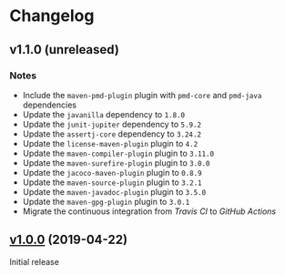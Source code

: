 # Changelog

## v1.1.0 (unreleased)

### Notes
- Include the `maven-pmd-plugin` plugin with `pmd-core` and `pmd-java` dependencies
- Update the `javanilla` dependency to `1.8.0`
- Update the `junit-jupiter` dependency to `5.9.2`
- Update the `assertj-core` dependency to `3.24.2`
- Update the `license-maven-plugin` plugin to `4.2`
- Update the `maven-compiler-plugin` plugin to `3.11.0`
- Update the `maven-surefire-plugin` plugin to `3.0.0`
- Update the `jacoco-maven-plugin` plugin to `0.8.9`
- Update the `maven-source-plugin` plugin to `3.2.1`
- Update the `maven-javadoc-plugin` plugin to `3.5.0`
- Update the `maven-gpg-plugin` plugin to `3.0.1`
- Migrate the continuous integration from _Travis CI_ to _GitHub Actions_

## [v1.0.0](https://github.com/AlexisJehan/DsvMender/releases/tag/v1.0.0) (2019-04-22)
Initial release